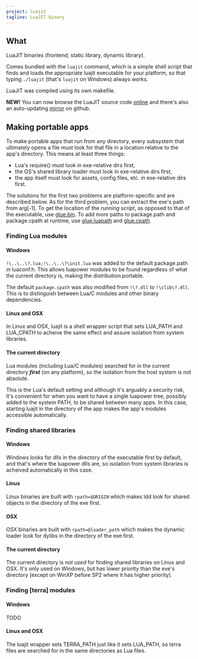 ```yaml
---
project: luajit
tagline: LuaJIT binary
---
```


## What

LuaJIT binaries (frontend, static library, dynamic library).

Comes bundled with the `luajit` command, which is a simple shell script that
finds and loads the appropriate luajit executable for your platform, so that
typing `./luajit` (that's `luajit` on Windows) always works.

LuaJIT was compiled using its own makefile.

__NEW!__ You can now browse the LuaJIT source code 
[online](/files/htags/luajit) and there's also an auto-updating 
[mirror](https://github.com/capr/luajit) on github.

## Making portable apps

To make portable apps that run from any directory, every subsystem that
ultimately opens a file must look for that file in a location relative
to the app's directory. This means at least three things:

 * Lua's require() must look in exe-relative dirs first,
 * the OS's shared library loader must look in exe-relative dirs first,
 * the app itself must look for assets, config files, etc. in exe-relative
 dirs first.

The solutions for the first two problems are platform-specific and
are described below. As for the third problem, you can extract the exe's
path from arg[-1]. To get the location of the _running script_,
as opposed to that of the executable, use [glue.bin]. To add more paths
to package.path and package.cpath at runtime, use [glue.luapath]
and [glue.cpath].

### Finding Lua modules

#### Windows

`!\..\..\?.lua;!\..\..\?\init.lua` was added to the default package.path
in luaconf.h. This allows luapower modules to be found regardless of what
the current directory is, making the distribution portable.

The default `package.cpath` was also modified from `!\?.dll` to `!\clib\?.dll`.
This is to distinguish between Lua/C modules and other binary dependencies.

#### Linux and OSX

In Linux and OSX, luajit is a shell wrapper script that sets LUA_PATH
and LUA_CPATH to acheive the same effect and assure isolation from
system libraries.

#### The current directory

Lua modules (including Lua/C modules) searched for in the current directory
___first___ (on any platform), so the isolation from the host system
is not absolute.

This is the Lua's default setting and although it's arguably a security risk,
it's convenient for when you want to have a single luapower tree, possibly
added to the system PATH, to be shared between many apps. In this case,
starting luajit in the directory of the app makes the app's modules
accessible automatically.

### Finding shared libraries

#### Windows

Windows looks for dlls in the directory of the executable first by default,
and that's where the luapower dlls are, so isolation from system libraries
is acheived automatically in this case.

#### Linux

Linux binaries are built with `rpath=$ORIGIN` which makes ldd look for
shared objects in the directory of the exe first.

#### OSX

OSX binaries are built with `rpath=@loader_path` which makes the
dynamic loader look for dylibs in the directory of the exe first.

#### The current directory

The current directory is _not used_ for finding shared libraries
on Linux and OSX. It's only used on Windows, but has lower priority
than the exe's directory (except on WinXP before SP2 where it has
higher priority).

### Finding [terra] modules

#### Windows

TODO

#### Linux and OSX

The luajit wrapper sets TERRA_PATH just like it sets LUA_PATH,
so terra files are searched for in the same directories as Lua files.


[glue.bin]:     glue#bin
[glue.luapath]: glue#luapath
[glue.cpath]:   glue#cpath

